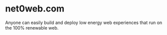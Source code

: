 # net0web.com

Anyone can easily build and deploy low energy web experiences that run on the 100% renewable web.
